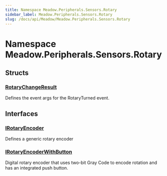 ```yaml
---
title: Namespace Meadow.Peripherals.Sensors.Rotary
sidebar_label: Meadow.Peripherals.Sensors.Rotary
slug: /docs/api/Meadow/Meadow.Peripherals.Sensors.Rotary
---
```

# Namespace Meadow.Peripherals.Sensors.Rotary
## Structs
### [RotaryChangeResult](../Meadow.Peripherals.Sensors.Rotary/RotaryChangeResult)
Defines the event args for the RotaryTurned event.
## Interfaces
### [IRotaryEncoder](../Meadow.Peripherals.Sensors.Rotary/IRotaryEncoder)
Defines a generic rotary encoder
### [IRotaryEncoderWithButton](../Meadow.Peripherals.Sensors.Rotary/IRotaryEncoderWithButton)
Digital rotary encoder that uses two-bit Gray Code to encode rotation and has an integrated push button.
